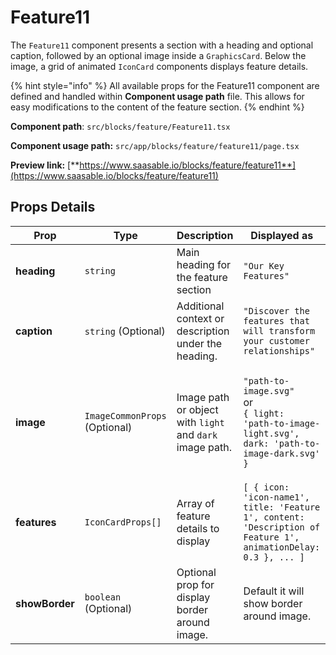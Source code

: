 # Feature11

The `Feature11` component presents a section with a heading and optional caption, followed by an optional image inside a `GraphicsCard`. Below the image, a grid of animated `IconCard` components displays feature details.



{% hint style="info" %}
All available props for the Feature11 component are defined and handled within **Component usage path** file. This allows for easy modifications to the content of the feature section.
{% endhint %}

**Component path**: `src/blocks/feature/Feature11.tsx`

**Component usage path:**  `src/app/blocks/feature/feature11/page.tsx`

**Preview link:** [**https://www.saasable.io/blocks/feature/feature11**](https://www.saasable.io/blocks/feature/feature11)

## Props Details

| Prop           | Type                          | Description                                              | Displayed as                                                                                                                         |
| -------------- | ----------------------------- | -------------------------------------------------------- | ------------------------------------------------------------------------------------------------------------------------------------ |
| **heading**    | `string`                      | Main heading for the feature section                     | `"Our Key Features"`                                                                                                                 |
| **caption**    | `string` (Optional)           | Additional context or description under the heading.     | `"Discover the features that will transform your customer relationships"`                                                            |
| **image**      | `ImageCommonProps` (Optional) | Image path or object with `light` and `dark` image path. | <p><code>"path-to-image.svg"</code><br> or <br><code>{ light: 'path-to-image-light.svg', dark: 'path-to-image-dark.svg' }</code></p> |
| **features**   | `IconCardProps[]`             | Array of feature details to display                      | `[ { icon: 'icon-name1', title: 'Feature 1', content: 'Description of Feature 1', animationDelay: 0.3 }, ... ]`                      |
| **showBorder** | `boolean` (Optional)          | Optional prop for display border around image.           | Default it will show border around image.                                                                                            |
